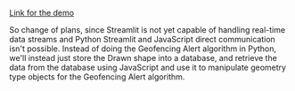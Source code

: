 [Link for the demo](https://carlxxsinenomine.streamlit.app/)


So change of plans, since Streamlit is not yet capable of handling real-time data streams and Python Streamlit and JavaScript direct communication isn't possible.
Instead of doing the Geofencing Alert algorithm in Python, we'll instead just store the Drawn shape into a database,
and retrieve the data from the database using JavaScript and use it to manipulate geometry type objects for the Geofencing Alert algorithm.
